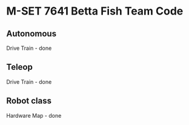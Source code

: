 # M-SET 7641 Betta Fish Team Code
## Autonomous
Drive Train - done
## Teleop
Drive Train - done
## Robot class
Hardware Map - done
